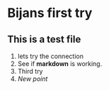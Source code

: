 # Bijans first try

## This is a test file

1. lets try the connection
2. See if **markdown** is working.
3. Third try
4. _New point_


